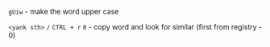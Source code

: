 `gUiw` - make the word upper case

`<yank sth>` `/` `CTRL + r` `0` - copy word and look for similar (first from registry - 0)



